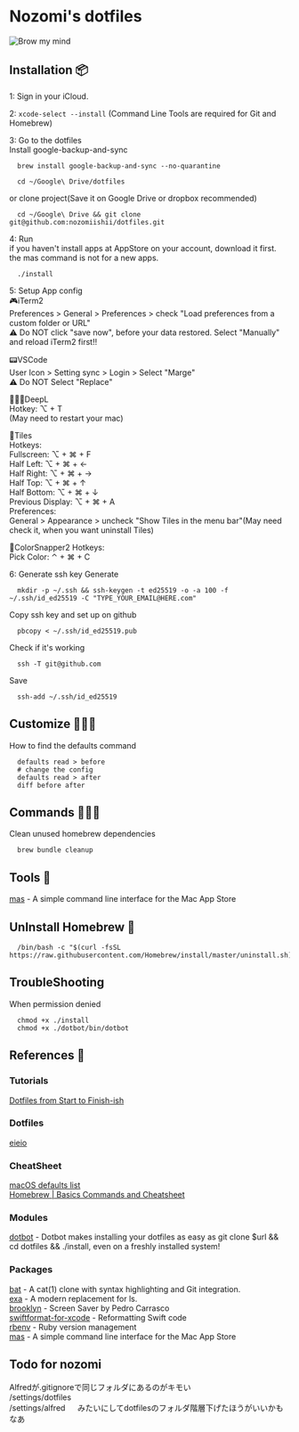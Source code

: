 # Nozomi's dotfiles
![Brow my mind](https://media.giphy.com/media/LqajRC2pU0Je8/giphy.gif)

## Installation 📦

1: Sign in your iCloud.

2: `xcode-select --install` (Command Line Tools are required for Git and Homebrew)

3: Go to the dotfiles  
Install google-backup-and-sync
```shell
  brew install google-backup-and-sync --no-quarantine
```
```shell
  cd ~/Google\ Drive/dotfiles
```

or clone project(Save it on Google Drive or dropbox recommended)
```shell
  cd ~/Google\ Drive && git clone git@github.com:nozomiishii/dotfiles.git 
```

4: Run  
if you haven't install apps at AppStore on your account, download it first. the mas command is not for a new apps.
```shell
  ./install
```

5: Setup App config  
🎮iTerm2  
Preferences > General > Preferences > check "Load preferences from a custom folder or URL"  
⚠️ Do NOT click "save now", before your data restored. Select "Manually" and reload iTerm2 first!!  

📟VSCode  
User Icon > Setting sync > Login > Select "Marge"  
⚠️ Do NOT Select "Replace"  

👩🏻‍🏫DeepL  
Hotkey: ⌥ + T  
(May need to restart your mac)   

🧲Tiles  
Hotkeys:  
Fullscreen: ⌥ + ⌘ + F  
Half Left: ⌥ + ⌘ + ←  
Half Right: ⌥ + ⌘ + →  
Half Top: ⌥ + ⌘ + ↑  
Half Bottom: ⌥ + ⌘ + ↓  
Previous Display: ⌥ + ⌘ + A   
Preferences:  
General > Appearance > uncheck "Show Tiles in the menu bar"(May need check it, when you want uninstall Tiles)  

🎨ColorSnapper2
Hotkeys:  
Pick Color: ⌃ + ⌘ + C

6: Generate ssh key
Generate 
```ssh
  mkdir -p ~/.ssh && ssh-keygen -t ed25519 -o -a 100 -f ~/.ssh/id_ed25519 -C "TYPE_YOUR_EMAIL@HERE.com"
```
Copy ssh key and set up on github
```ssh
  pbcopy < ~/.ssh/id_ed25519.pub
```
Check if it's working
```ssh
  ssh -T git@github.com
```
Save
```ssh
  ssh-add ~/.ssh/id_ed25519
```

## Customize 👨🏻‍🍳
How to find the defaults command
```shell
  defaults read > before
  # change the config
  defaults read > after
  diff before after
```

## Commands 👨🏻‍🏭
Clean unused homebrew dependencies
```shell
  brew bundle cleanup
```

## Tools 🔧
[mas](https://github.com/mas-cli/mas) - A simple command line interface for the Mac App Store

## UnInstall Homebrew 🍺
```shell
  /bin/bash -c "$(curl -fsSL https://raw.githubusercontent.com/Homebrew/install/master/uninstall.sh)"
```

## TroubleShooting
When permission denied
```shell
  chmod +x ./install
  chmod +x ./dotbot/bin/dotbot
```

## References 🙌
### Tutorials
[Dotfiles from Start to Finish-ish](https://www.udemy.com/course/dotfiles-from-start-to-finish-ish/?referralCode=445BE0B541C48FE85276)

### Dotfiles
[eieio](https://github.com/eieioxyz/dotfiles_macos) 

### CheatSheet
[macOS defaults list](https://macos-defaults.com/)  
[Homebrew | Basics Commands and Cheatsheet](https://dev.to/code2bits/homebrew---basics--cheatsheet-3a3n)
### Modules
[dotbot](https://github.com/anishathalye/dotbot) - Dotbot makes installing your dotfiles as easy as git clone $url && cd dotfiles && ./install, even on a freshly installed system!

### Packages
[bat](https://github.com/sharkdp/bat) - A cat(1) clone with syntax highlighting and Git integration.  
[exa](https://github.com/ogham/exa) - A modern replacement for ls.  
[brooklyn](https://github.com/pedrommcarrasco/Brooklyn) - Screen Saver by Pedro Carrasco   
[swiftformat-for-xcode](https://github.com/nicklockwood/SwiftFormat) - Reformatting Swift code   
[rbenv](https://github.com/rbenv/rbenv) - Ruby version management  
[mas](https://github.com/mas-cli/mas) - A simple command line interface for the Mac App Store

## Todo for nozomi  
Alfredが.gitignoreで同じフォルダにあるのがキモい  
/settings/dotfiles   
/settings/alfred  　
みたいにしてdotfilesのフォルダ階層下げたほうがいいかもなあ  
